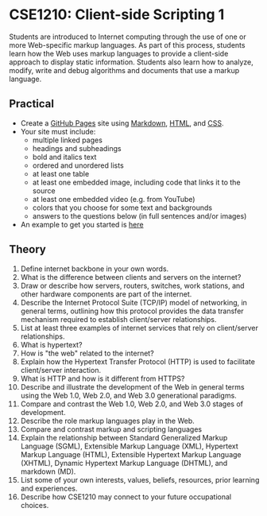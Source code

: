 # CSE1210: Client-side Scripting 1

Students are introduced to Internet computing through the use of one or more Web-specific markup languages. As part of this process, students learn how the Web uses markup languages to provide a client-side approach to display static information. Students also learn how to analyze, modify, write and debug algorithms and documents that use a markup language.

## Practical

* Create a [GitHub Pages](https://pages.github.com) site using [Markdown](https://en.wikipedia.org/wiki/Markdown#Examples), [HTML](https://www.w3schools.com/html), and [CSS](https://www.freecodecamp.org/news/get-started-with-css-in-5-minutes-e0804813fc3e).
* Your site must include:
    * multiple linked pages
    * headings and subheadings
    * bold and italics text
    * ordered and unordered lists
    * at least one table
    * at least one embedded image, including code that links it to the source
    * at least one embedded video (e.g. from YouTube)
    * colors that you choose for some text and backgrounds
    * answers to the questions below (in full sentences and/or images)
* An example to get you started is [here](https://github.com/BevFacey/project-examples/tree/main/CSE1210%20-%20Client-side%20Scripting%201)

## Theory

1. Define internet backbone in your own words.
1. What is the difference between clients and servers on the internet?
1. Draw or describe how servers, routers, switches, work stations, and other hardware components are part of the internet.
1. Describe the Internet Protocol Suite (TCP/IP) model of networking, in general terms, outlining how this protocol provides the data transfer mechanism required to establish client/server relationships.
1. List at least three examples of internet services that rely on client/server relationships.
1. What is hypertext?
1. How is "the web" related to the internet?
1. Explain how the Hypertext Transfer Protocol (HTTP) is used to facilitate client/server interaction.
1. What is HTTP and how is it different from HTTPS?
1. Describe and illustrate the development of the Web in general terms using the Web 1.0, Web 2.0, and Web 3.0 generational paradigms.
1. Compare and contrast the Web 1.0, Web 2.0, and Web 3.0 stages of development.
1. Describe the role markup languages play in the Web.
1. Compare and contrast markup and scripting languages
1. Explain the relationship between Standard Generalized Markup Language (SGML), Extensible Markup Language (XML), Hypertext Markup Language (HTML), Extensible Hypertext Markup Language (XHTML), Dynamic Hypertext Markup Language (DHTML), and markdown (MD).
1. List some of your own interests, values, beliefs, resources, prior learning and experiences.
1. Describe how CSE1210 may connect to your future occupational choices.
